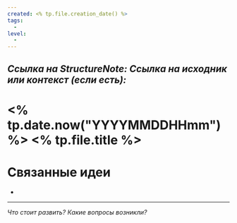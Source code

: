 ```yaml
---
created: <% tp.file.creation_date() %>
tags:
  - 
level:
  -
---
```

*Ссылка на StructureNote:*
*Ссылка на исходник или контекст (если есть):*
-
# <% tp.date.now("YYYYMMDDHHmm") %> <% tp.file.title %>



# Связанные идеи

- 

---

*Что стоит развить? Какие вопросы возникли?*
